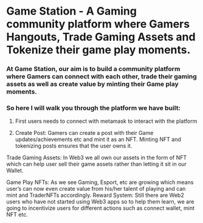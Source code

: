 # Game Station - A Gaming community platform where Gamers Hangouts, Trade Gaming Assets and Tokenize their game play moments. 

### At Game Station, our aim is to build a community platform where Gamers can connect with each other, trade their gaming assets as well as create value by minting their Game play moments.

### So here I will walk you through the platform we have built:
1) First users needs to connect with metamask to interact with the platform



2) Create Post: Gamers can create a post with their Game updates/achievements etc and mint it as an NFT.  Minting NFT and tokenizing posts ensures that the user owns it.

Trade Gaming Assets: In Web3 we all own our assets in the form of NFT which can help user sell their game assets rather than letting it sit in our Wallet.

Game Play NFTs: As we see Gaming, Esport,  etc are growing which means user’s can now even create value from his/her talent of playing and can mint and TraderNFTs accordingly.
Reward System: Still there are Web2 users who have not started using Web3 apps so to help them learn, we are going to incentivize users for different actions such as connect wallet, mint NFT etc. 



